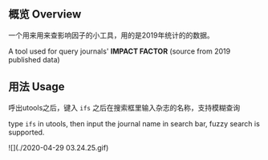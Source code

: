 ## 概览 Overview
一个用来用来查影响因子的小工具，用的是2019年统计的的数据。

A tool used for query journals' **IMPACT FACTOR** (source from 2019 published data)



## 用法 Usage 

呼出utools之后，键入 `ifs` 之后在搜索框里输入杂志的名称，支持模糊查询

type `ifs` in utools, then input the journal name in search bar, fuzzy search is supported.

![](./2020-04-29 03.24.25.gif)